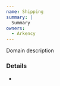 ```yaml
---
name: Shipping
summary: |
  Summary
owners:
  - Arkency
---
```


<Admonition>Domain description</Admonition>

### Details

-

<NodeGraph title="Domain Graph" />
